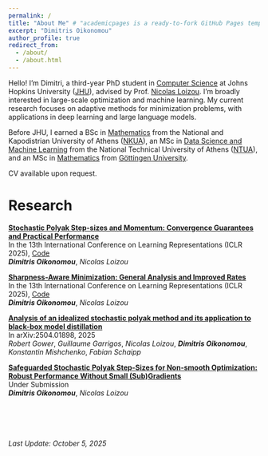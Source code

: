 ```yaml
---
permalink: /
title: "About Me" # "academicpages is a ready-to-fork GitHub Pages template for academic personal websites"
excerpt: "Dimitris Oikonomou"
author_profile: true
redirect_from: 
  - /about/
  - /about.html
---
```


Hello! I’m Dimitri, a third-year PhD student in [Computer Science](https://www.cs.jhu.edu/) 
at Johns Hopkins University ([JHU](https://www.jhu.edu/)), advised by Prof. [Nicolas Loizou](https://nicolasloizou.github.io/). 
I’m broadly interested in large-scale optimization and machine learning. My current 
research focuses on adaptive methods for minimization problems, with applications 
in deep learning and large language models. 

Before JHU, I earned a BSc in [Mathematics](https://en.math.uoa.gr/) from the 
National and Kapodistrian University of Athens ([NKUA](https://en.uoa.gr/)), an 
MSc in [Data Science and Machine Learning](https://dsml.ece.ntua.gr/) from the 
National Technical University of Athens ([NTUA](https://www.ntua.gr/en/)), and an 
MSc in [Mathematics](https://www.uni-goettingen.de/en/faculty+of+mathematics+and+computer+science/20491.html) 
from [G&ouml;ttingen University](https://www.uni-goettingen.de/en/1.html). 

CV available upon request. 

Research
======
**[Stochastic Polyak Step-sizes and Momentum: Convergence Guarantees and Practical Performance](https://arxiv.org/abs/2406.04142)**\
In the 13th International Conference on Learning Representations (ICLR 2025), [Code](https://github.com/dimitris-oik/MomSPS)\
***Dimitris Oikonomou***, *Nicolas Loizou*

**[Sharpness-Aware Minimization: General Analysis and Improved Rates](https://arxiv.org/abs/2503.02225)**\
In the 13th International Conference on Learning Representations (ICLR 2025), [Code](https://github.com/dimitris-oik/unifiedsam)\
***Dimitris Oikonomou***, *Nicolas Loizou*

**[Analysis of an idealized stochastic polyak method and its application to black-box model distillation](https://arxiv.org/abs/2504.01898)**\
In arXiv:2504.01898, 2025\
*Robert Gower*, *Guillaume Garrigos*, *Nicolas Loizou*, ***Dimitris Oikonomou***, *Konstantin Mishchenko*, *Fabian Schaipp*

**[Safeguarded Stochastic Polyak Step-Sizes for Non-smooth Optimization: Robust Performance Without Small (Sub)Gradients](https://dimitris-oik.github.io/)**\
Under Submission\
***Dimitris Oikonomou***, *Nicolas Loizou*

<br>
<br>
<br>

<h6>Last Update: October 5, 2025</h6>

<!-- This is the front page of a website that is powered by the [academicpages template](https://github.com/academicpages/academicpages.github.io) and hosted on GitHub pages. [GitHub pages](https://pages.github.com) is a free service in which websites are built and hosted from code and data stored in a GitHub repository, automatically updating when a new commit is made to the respository. This template was forked from the [Minimal Mistakes Jekyll Theme](https://mmistakes.github.io/minimal-mistakes/) created by Michael Rose, and then extended to support the kinds of content that academics have: publications, talks, teaching, a portfolio, blog posts, and a dynamically-generated CV. You can fork [this repository](https://github.com/academicpages/academicpages.github.io) right now, modify the configuration and markdown files, add your own PDFs and other content, and have your own site for free, with no ads! An older version of this template powers my own personal website at [stuartgeiger.com](http://stuartgeiger.com), which uses [this Github repository](https://github.com/staeiou/staeiou.github.io).

A data-driven personal website
======
Like many other Jekyll-based GitHub Pages templates, academicpages makes you separate the website's content from its form. The content & metadata of your website are in structured markdown files, while various other files constitute the theme, specifying how to transform that content & metadata into HTML pages. You keep these various markdown (.md), YAML (.yml), HTML, and CSS files in a public GitHub repository. Each time you commit and push an update to the repository, the [GitHub pages](https://pages.github.com/) service creates static HTML pages based on these files, which are hosted on GitHub's servers free of charge.

Many of the features of dynamic content management systems (like Wordpress) can be achieved in this fashion, using a fraction of the computational resources and with far less vulnerability to hacking and DDoSing. You can also modify the theme to your heart's content without touching the content of your site. If you get to a point where you've broken something in Jekyll/HTML/CSS beyond repair, your markdown files describing your talks, publications, etc. are safe. You can rollback the changes or even delete the repository and start over -- just be sure to save the markdown files! Finally, you can also write scripts that process the structured data on the site, such as [this one](https://github.com/academicpages/academicpages.github.io/blob/master/talkmap.ipynb) that analyzes metadata in pages about talks to display [a map of every location you've given a talk](https://academicpages.github.io/talkmap.html).

Getting started
======
1. Register a GitHub account if you don't have one and confirm your e-mail (required!)
1. Fork [this repository](https://github.com/academicpages/academicpages.github.io) by clicking the "fork" button in the top right. 
1. Go to the repository's settings (rightmost item in the tabs that start with "Code", should be below "Unwatch"). Rename the repository "[your GitHub username].github.io", which will also be your website's URL.
1. Set site-wide configuration and create content & metadata (see below -- also see [this set of diffs](http://archive.is/3TPas) showing what files were changed to set up [an example site](https://getorg-testacct.github.io) for a user with the username "getorg-testacct")
1. Upload any files (like PDFs, .zip files, etc.) to the files/ directory. They will appear at https://[your GitHub username].github.io/files/example.pdf.  
1. Check status by going to the repository settings, in the "GitHub pages" section

Site-wide configuration
------
The main configuration file for the site is in the base directory in [_config.yml](https://github.com/academicpages/academicpages.github.io/blob/master/_config.yml), which defines the content in the sidebars and other site-wide features. You will need to replace the default variables with ones about yourself and your site's github repository. The configuration file for the top menu is in [_data/navigation.yml](https://github.com/academicpages/academicpages.github.io/blob/master/_data/navigation.yml). For example, if you don't have a portfolio or blog posts, you can remove those items from that navigation.yml file to remove them from the header. 

Create content & metadata
------
For site content, there is one markdown file for each type of content, which are stored in directories like _publications, _talks, _posts, _teaching, or _pages. For example, each talk is a markdown file in the [_talks directory](https://github.com/academicpages/academicpages.github.io/tree/master/_talks). At the top of each markdown file is structured data in YAML about the talk, which the theme will parse to do lots of cool stuff. The same structured data about a talk is used to generate the list of talks on the [Talks page](https://academicpages.github.io/talks), each [individual page](https://academicpages.github.io/talks/2012-03-01-talk-1) for specific talks, the talks section for the [CV page](https://academicpages.github.io/cv), and the [map of places you've given a talk](https://academicpages.github.io/talkmap.html) (if you run this [python file](https://github.com/academicpages/academicpages.github.io/blob/master/talkmap.py) or [Jupyter notebook](https://github.com/academicpages/academicpages.github.io/blob/master/talkmap.ipynb), which creates the HTML for the map based on the contents of the _talks directory).

**Markdown generator**

I have also created [a set of Jupyter notebooks](https://github.com/academicpages/academicpages.github.io/tree/master/markdown_generator
) that converts a CSV containing structured data about talks or presentations into individual markdown files that will be properly formatted for the academicpages template. The sample CSVs in that directory are the ones I used to create my own personal website at stuartgeiger.com. My usual workflow is that I keep a spreadsheet of my publications and talks, then run the code in these notebooks to generate the markdown files, then commit and push them to the GitHub repository.

How to edit your site's GitHub repository
------
Many people use a git client to create files on their local computer and then push them to GitHub's servers. If you are not familiar with git, you can directly edit these configuration and markdown files directly in the github.com interface. Navigate to a file (like [this one](https://github.com/academicpages/academicpages.github.io/blob/master/_talks/2012-03-01-talk-1.md) and click the pencil icon in the top right of the content preview (to the right of the "Raw | Blame | History" buttons). You can delete a file by clicking the trashcan icon to the right of the pencil icon. You can also create new files or upload files by navigating to a directory and clicking the "Create new file" or "Upload files" buttons. 

Example: editing a markdown file for a talk
![Editing a markdown file for a talk](/images/editing-talk.png)

For more info
------
More info about configuring academicpages can be found in [the guide](https://academicpages.github.io/markdown/). The [guides for the Minimal Mistakes theme](https://mmistakes.github.io/minimal-mistakes/docs/configuration/) (which this theme was forked from) might also be helpful. -->
